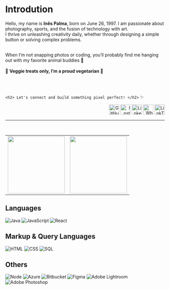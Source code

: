 <h1>Introdution</h1>
<p> Hello, my name is <b>Inês Palma</b>, born on June 26, 1997. I am passionate about photography, sports, and the fusion of technology with art.<br>
I thrive on unleashing creativity daily, whether through designing a simple button or solving complex problems.</p><br>
When I’m not snapping photos or coding, you’ll probably find me hanging out with my favorite animal buddies 🐾<br><br>
🥦 <b>Veggie treats only, I’m a proud vegetarian</b> 🥦 <br><br>
<br><br>

`<h2> Let's connect and build something pixel perfect! </h2>` :sparkles:

<!-- Social Media Links -->
<p align="right">
  <img height="32" width="32" src="https://img.icons8.com/?size=100&id=12599&format=png&color=FFFFFF" alt="GitHub" onclick="window.open('https://github.com/inespalma', '_blank');"/> 
  <img height="32" width="32" src="https://img.icons8.com/?size=100&id=RhYNENh5cxlS&format=png&color=FFFFFF" alt="Instagram" onclick="window.open('https://www.instagram.com/palma_oneshot', '_blank');"/>
  <img height="32" width="32" src="https://img.icons8.com/?size=100&id=8808&format=png&color=FFFFFF" alt="LinkedIn" onclick="window.open('https://www.linkedin.com/in/inespalmasp/', '_blank');"/>
  <img height="32" width="32" src="https://img.icons8.com/?size=100&id=16733&format=png&color=FFFFFF" alt="Whatsapp" onclick="window.open('https://wa.me/+351929184441', '_blank');"/>
  <img height="32" width="32" src="https://img.icons8.com/?size=100&id=x03G5TG9OoEO&format=png&color=000000" alt="LinkTree" onclick="window.open('https://linktr.ee/Ines_Palma', '_blank');"/>
</p>

---

<br>
<div align="center">
  <table>
    <tr>
      <td>
        <a href="https://inespalma">
          <img height="180em" src="https://github-readme-stats.vercel.app/api?username=inespalma&show_icons=true&theme=codeSTACKr&include_all_commits=true&count_private=true"/>
        </a>
      </td>
      <td>
        <img height="180em" src="https://github-readme-stats.vercel.app/api/top-langs/?username=inespalma&layout=compact&langs_count=7&theme=codeSTACKr"/>
      </td>
    </tr>
  </table>
</div>

<!-- Programming Languages -->
<h2 align="left">Languages</h2>

![Java](https://img.icons8.com/?size=42&id=Pd2x9GWu9ovX&format=png&color=000000)
![JavaScript](https://img.icons8.com/?size=42&id=108784&format=png&color=FFFFFF)
![React](https://img.icons8.com/?size=42&id=122637&format=png&color=61DBFB)

<!-- Markup & Query Languages -->
<h2 align="left">Markup & Query Languages</h2>

![HTML](https://img.icons8.com/?size=42&id=20909&format=png&color=000000)
![CSS](https://img.icons8.com/?size=42&id=21278&format=png&color=000000)
![SQL](https://img.icons8.com/?size=42&id=39855&format=png&color=FFFFFF)

<!-- Other Tools and Technologies -->
<h2 align="left">Others</h2>

![Node](https://img.icons8.com/?size=42&id=54087&format=png&color=000000)
![Azure](https://img.icons8.com/?size=42&id=S4wbdK79E23a&format=png&color=000000)
![Bitbucket](https://img.icons8.com/?size=42&id=iZTo5EQZtLKm&format=png&color=000000)
![Figma](https://img.icons8.com/?size=42&id=zfHRZ6i1Wg0U&format=png&color=000000)
![Adobe Lightroom](https://img.icons8.com/?size=42&id=19313&format=png&color=000000)
![Adobe Photoshop](https://img.icons8.com/?size=42&id=13677&format=png&color=000000)
